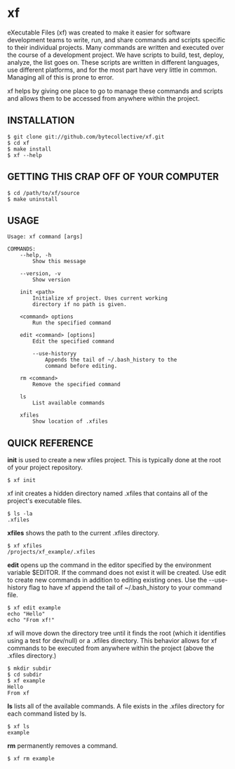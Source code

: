 xf
===
eXecutable Files (xf) was created to make it easier for software development teams
to write, run, and share commands and scripts specific to their individual projects.
Many commands are written and executed over the course of a development project. We have
scripts to build, test, deploy, analyze, the list goes on. These scripts are written in
different languages, use different platforms, and for the most part have very little
in common. Managing all of this is prone to error.

xf helps by giving one place to go to manage these commands and scripts and allows them
to be accessed from anywhere within the project.

INSTALLATION
------------
    $ git clone git://github.com/bytecollective/xf.git
	$ cd xf
	$ make install
	$ xf --help

GETTING THIS CRAP OFF OF YOUR COMPUTER
--------------------------------------
    $ cd /path/to/xf/source
    $ make uninstall

USAGE
-----
    Usage: xf command [args]

    COMMANDS:
        --help, -h               
            Show this message

        --version, -v            
            Show version

        init <path>              
            Initialize xf project. Uses current working 
            directory if no path is given.

        <command> options
            Run the specified command

        edit <command> [options]       
            Edit the specified command
            
            --use-historyy
                Appends the tail of ~/.bash_history to the
                command before editing.

        rm <command>         
            Remove the specified command

        ls                       
            List available commands

        xfiles                 
            Show location of .xfiles

QUICK REFERENCE
---------------

**init** is used to create a new xfiles project. This is typically done at the root of
your project repository.

	$ xf init

xf init creates a hidden directory named .xfiles that contains all of the project's
executable files.

	$ ls -la
	.xfiles

**xfiles** shows the path to the current .xfiles directory.

	$ xf xfiles
	/projects/xf_example/.xfiles

**edit** opens up the command in the editor specified by the environment variable $EDITOR.
If the command does not exist it will be created. Use edit to create new commands in
addition to editing existing ones. Use the --use-history flag to have xf append the tail
of ~/.bash\_history to your command file.

	$ xf edit example
	echo "Hello"
	echo "From xf!"

xf will move down the directory tree until it finds the root (which it identifies using a test for
dev/null) or a .xfiles directory. This behavior allows for xf commands to be executed from anywhere
within the project (above the .xfiles directory.)

	$ mkdir subdir
	$ cd subdir
	$ xf example
	Hello
	From xf

**ls** lists all of the available commands. A file exists in the .xfiles directory for each command listed
by ls.

	$ xf ls
	example

**rm** permanently removes a command.

	$ xf rm example
